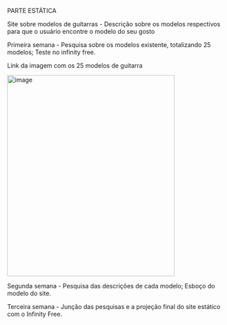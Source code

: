 PARTE ESTÁTICA

Site sobre modelos de guitarras - Descrição sobre os modelos respectivos para que o usuário encontre o modelo do seu gosto

Primeira semana - Pesquisa sobre os modelos existente, totalizando 25 modelos; Teste no infinity free.

Link da imagem com os 25 modelos de guitarra

<img width="388" height="465" alt="image" src="https://github.com/user-attachments/assets/a517b9cc-033e-491b-8c9c-a3b4e657d263" />

Segunda semana - Pesquisa das descrições de cada modelo; Esboço do modelo do site.

Terceira semana - Junção das pesquisas e a projeção final do site estático com o Infinity Free.






